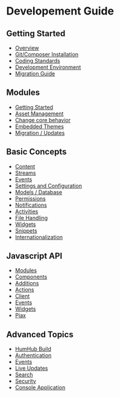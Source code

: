 Developement Guide
==================

Getting Started
---------------
* [Overview](overview.md)
* [Git/Composer Installation](git-installation.md)
* [Coding Standards](coding-standards.md)
* [Development Environment](environment.md)
* [Migration Guide](modules-migrate.md)


Modules
---------------
* [Getting Started](modules.md)
* [Asset Management](assets.md)
* [Change core behavior](module-change-behavior.md)
* [Embedded Themes](embedded-themes.md)
* [Migration / Updates](migration.md)

Basic Concepts
------------------
* [Content](content.md)
* [Streams](stream.md)
* [Events](events.md)
* [Settings and Configuration](settings.md)
* [Models / Database](models.md)
* [Permissions](permissions.md)
* [Notifications](notifications.md)
* [Activities](activities.md)
* [File Handling](files.md)
* [Widgets](widgets.md)
* [Snippets](snippet.md)
* [Internationalization](i18n.md)

Javascript API
------------------
 * [Modules](javascript-index.md)
 * [Components](javascript-components.md)
 * [Additions](javascript-components.md)
 * [Actions](javascript-actions.md)
 * [Client](javascript-client.md)
 * [Events](javascript-events.md)
 * [Widgets](javascript-widgets.md)
 * [Pjax](javascript-pjax.md)

Advanced Topics
--------------
* [HumHub Build](build.md)
* [Authentication](authentication.md)
* [Events](events.md)
* [Live Updates](live.md)
* [Search](search.md)
* [Security](security.md)
* [Console Application](console.md)


